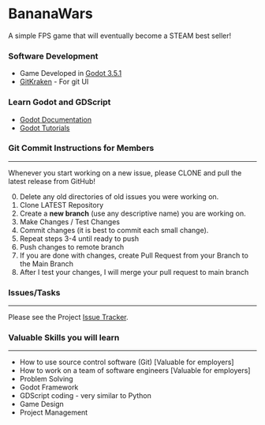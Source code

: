 # BananaWars
A simple FPS game that will eventually become a STEAM best seller!

### Software Development
* Game Developed in [Godot 3.5.1](https://godotengine.org/download/windows)
* [GitKraken](https://www.gitkraken.com) - For git UI

### Learn Godot and GDScript
* [Godot Documentation](https://docs.godotengine.org/en/stable/)
* [Godot Tutorials](https://godottutorials.com/courses)

### Git Commit Instructions for Members
---
Whenever you start working on a new issue, please CLONE and pull the latest release from GitHub!

0. Delete any old directories of old issues you were working on.
1. Clone LATEST Repository
2. Create a **new branch** (use any descriptive name) you are working on.
3. Make Changes / Test Changes
4. Commit changes (it is best to commit each small change).
5. Repeat steps 3-4 until ready to push
6. Push changes to remote branch
7. If you are done with changes, create Pull Request from your Branch to the Main Branch
8. After I test your changes, I will merge your pull request to main branch

### Issues/Tasks
---
Please see the Project [Issue Tracker](https://github.com/HauntedHeavy/BananaWars/issues).

### Valuable Skills you will learn
---
- How to use source control software (Git) [Valuable for employers]
- How to work on a team of software engineers [Valuable for employers]
- Problem Solving
- Godot Framework
- GDScript coding - very similar to Python
- Game Design
- Project Management

